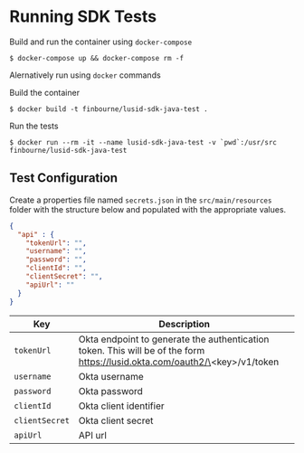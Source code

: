 # Running SDK Tests

Build and run the container using `docker-compose`

```
$ docker-compose up && docker-compose rm -f
```

Alernatively run using `docker` commands

Build the container
```
$ docker build -t finbourne/lusid-sdk-java-test .
```

Run the tests
```
$ docker run --rm -it --name lusid-sdk-java-test -v `pwd`:/usr/src finbourne/lusid-sdk-java-test
```

## Test Configuration

Create a properties file named `secrets.json` in the `src/main/resources` folder with the structure below and populated with the appropriate values.

``` json
{
  "api" : {
    "tokenUrl": "",
    "username": "",
    "password": "",
    "clientId": "",
    "clientSecret": "",
    "apiUrl": ""
  }
}
```

| Key | Description |
| --- | --- |
| `tokenUrl` | Okta endpoint to generate the authentication token.  This will be of the form https://lusid.okta.com/oauth2/\<key\>/v1/token |
| `username` | Okta username |
| `password` | Okta password |
| `clientId` | Okta client identifier |
| `clientSecret` | Okta client secret |
| `apiUrl` | API url |